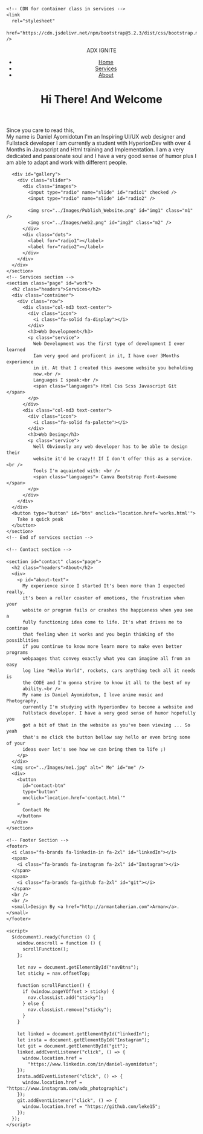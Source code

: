 <!DOCTYPE html>
<html lang="en">
  <head>
    <meta charset="UTF-8" />
    <meta http-equiv="X-UA-Compatible" content="IE=edge" />
    <meta name="viewport" content="width=device-width, initial-scale=1.0" />
    <link rel="stylesheet" href="..\Classes\scss\home.css" />
    <!-- Google Font RaleWay -->
    <link rel="preconnect" href="https://fonts.googleapis.com" />
    <link rel="preconnect" href="https://fonts.gstatic.com" crossorigin />
    <link
      href="https://fonts.googleapis.com/css2?family=Geologica:wght@500&family=Raleway:ital,wght@0,400;1,200&family=Titan+One&display=swap"
      rel="stylesheet"
    />
    <!-- End of CDN -->
    <title>Document</title>
    <script src="https://ajax.googleapis.com/ajax/libs/jquery/1.12.0/jquery.min.js"></script>
    <script src="..\Javascript/home.js"></script>
    <!-- Awesome Icons CDN -->
    <script
      src="https://kit.fontawesome.com/918a4561b3.js"
      crossorigin="anonymous"
    ></script>
    <!-- End of CDN link -->

    <!-- CDN for container class in services -->
    <link
      rel="stylesheet"
      href="https://cdn.jsdelivr.net/npm/bootstrap@5.2.3/dist/css/bootstrap.min.css"
    />
  </head>
  <body>
    <header class="parallax" id="home">
      <!-- Navigation -->
      <nav id="navBtns">
        <p class="logo">ADX IGNITE</p>
        <ul>
          <li><a href="#home">Home</a></li>
          <li><a href="#work">Services</a></li>
          <li><a href="#contact">About</a></li>
        </ul>
      </nav>
      <!-- End of the Navigation -->
      <h1 class="headers">Hi There! And Welcome</h1>
    </header>
    <!-- Welcome Message and Introductions  -->
    <section class="page">
      <article>
        <p class="intro-text">
          Since you care to read this,<br />
          My name is Daniel Ayomidotun I'm an Inspiring UI/UX web designer and
          Fullstack developer I am currently a student with HyperionDev with
          over 4 Months in Javascript and Html training and Implementation. I am
          a very dedicated and passionate soul and I have a very good sense of
          humor plus I am able to adapt and work with different people.
        </p>
      </article>

      <div id="gallery">
        <div class="slider">
          <div class="images">
            <input type="radio" name="slide" id="radio1" checked />
            <input type="radio" name="slide" id="radio2" />

            <img src="../Images/Publish_Website.png" id="img1" class="m1" />
            <img src="../Images/web2.png" id="img2" class="m2" />
          </div>
          <div class="dots">
            <label for="radio1"></label>
            <label for="radio2"></label>
          </div>
        </div>
      </div>
    </section>
    <!-- Services section -->
    <section class="page" id="work">
      <h2 class="headers">Services</h2>
      <div class="container">
        <div class="row">
          <div class="col-md3 text-center">
            <div class="icon">
              <i class="fa-solid fa-display"></i>
            </div>
            <h3>Web Development</h3>
            <p class="service">
              Web Development was the first type of development I ever learned
              Iam very good and proficent in it, I have over 3Months experience
              in it. At that I created this awesome website you beholding
              now.<br />
              Languages I speak:<br />
              <span class="languages"> Html Css Scss Javascript Git </span>
            </p>
          </div>
          <div class="col-md3 text-center">
            <div class="icon">
              <i class="fa-solid fa-palette"></i>
            </div>
            <h3>Web Desing</h3>
            <p class="service">
              Well Obviously any web developer has to be able to design their
              website it'd be crazy!! If I don't offer this as a service.<br />
              Tools I'm aquainted with: <br />
              <span class="languages"> Canva Bootstrap Font-Awesome </span>
            </p>
          </div>
        </div>
      </div>
      <button type="button" id="btn" onclick="location.href='works.html'">
        Take a quick peak
      </button>
    </section>
    <!-- End of services section -->

    <!-- Contact section -->

    <section id="contact" class="page">
      <h2 class="headers">About</h2>
      <div>
        <p id="about-text">
          My experience since I started It's been more than I expected really,
          it's been a roller coaster of emotions, the frustration when your
          website or program fails or crashes the happieness when you see a
          fully functioning idea come to life. It's what drives me to continue
          that feeling when it works and you begin thinking of the possiblities
          if you continue to know more learn more to make even better programs
          webpaages that convey exactly what you can imagine all from an easy
          log line "Hello World", rockets, cars anything tech all it needs is
          the CODE and I'm gonna strive to know it all to the best of my
          ability.<br />
          My name is Daniel Ayomidotun, I love anime music and Photography,
          currently I'm studying with HyperionDev to become a website and
          Fullstack developer. I have a very good sense of humor hopefully you
          got a bit of that in the website as you've been viewing ... So yeah
          that's me click the button bellow say hello or even bring some of your
          ideas over let's see how we can bring them to life ;)
        </p>
      </div>
      <img src="../Images/me1.jpg" alt=" Me" id="me" />
      <div>
        <button
          id="contact-btn"
          type="button"
          onclick="location.href='contact.html'"
        >
          Contact Me
        </button>
      </div>
    </section>

    <!-- Footer Section -->
    <footer>
      <i class="fa-brands fa-linkedin-in fa-2xl" id="linkedIn"></i>
      <span>
        <i class="fa-brands fa-instagram fa-2xl" id="Instagram"></i>
      </span>
      <span>
        <i class="fa-brands fa-github fa-2xl" id="git"></i>
      </span>
      <br />
      <br />
      <small>Design By <a href="http://armantaherian.com">Arman</a>.</small>
    </footer>

    <script>
      $(document).ready(function () {
        window.onscroll = function () {
          scrollFunction();
        };

        let nav = document.getElementById("navBtns");
        let sticky = nav.offsetTop;

        function scrollFunction() {
          if (window.pageYOffset > sticky) {
            nav.classList.add("sticky");
          } else {
            nav.classList.remove("sticky");
          }
        }

        let linked = document.getElementById("linkedIn");
        let insta = document.getElementById("Instagram");
        let git = document.getElementById("git");
        linked.addEventListener("click", () => {
          window.location.href =
            "https://www.linkedin.com/in/daniel-ayomidotun";
        });
        insta.addEventListener("click", () => {
          window.location.href = "https://www.instagram.com/adx_photographic";
        });
        git.addEventListener("click", () => {
          window.location.href = "https://github.com/leke15";
        });
      });
    </script>
  </body>
</html>
